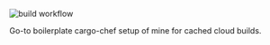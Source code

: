 ![build workflow](https://github.com/adrianadrianadrianadrianadrian/cached-cargo-chef/actions/workflows/build.yaml/badge.svg)

Go-to boilerplate cargo-chef setup of mine for cached cloud builds.
